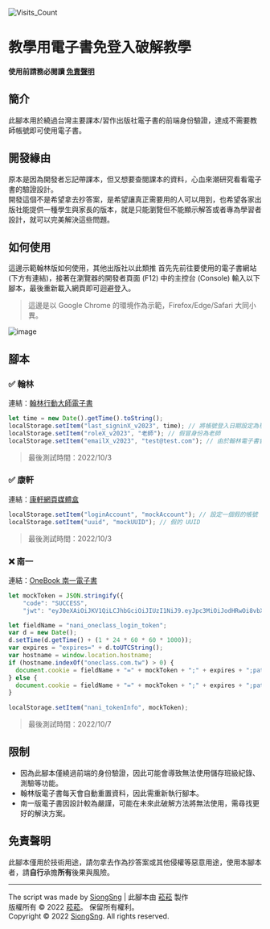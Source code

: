 ![Visits_Count](https://img.shields.io/badge/dynamic/json?label=Visits%20Count&query=value&url=https%3A%2F%2Fapi.countapi.xyz%2Fhit%2Fbaa4f015258d0312f627b5659d93d72e%2Fvisits)

# 教學用電子書免登入破解教學

**使用前請務必閱讀 [免責聲明](https://gist.github.com/SiongSng/baa4f015258d0312f627b5659d93d72e#%E5%85%8D%E8%B2%AC%E8%81%B2%E6%98%8E)**

## 簡介
此腳本用於繞過台灣主要課本/習作出版社電子書的前端身份驗證，達成不需要教師帳號即可使用電子書。

## 開發緣由
原本是因為開發者忘記帶課本，但又想要查閱課本的資料，心血來潮研究看看電子書的驗證設計。  
開發這個不是希望拿去抄答案，是希望讓真正需要用的人可以用到，也希望各家出版社能提供一種學生與家長的版本，就是只能瀏覽但不能顯示解答或者專為學習者設計，就可以完美解決這些問題。

## 如何使用
這邊示範翰林版如何使用，其他出版社以此類推
首先先前往要使用的電子書網站 (下方有連結)，接著在瀏覽器的開發者頁面 (F12) 中的主控台 (Console) 輸入以下腳本，最後重新載入網頁即可迴避登入。  
> 這邊是以 Google Chrome 的環境作為示範，Firefox/Edge/Safari 大同小異。  

![image](https://user-images.githubusercontent.com/48402225/188836801-3688329c-fe73-4c1b-b762-ba0d7d4a50c4.png)

## 腳本

### ✅ 翰林
連結：[翰林行動大師電子書](https://edisc3.hle.com.tw/edisc_v3/ebook_v2023.html)  

```js
let time = new Date().getTime().toString();
localStorage.setItem("last_signinX_v2023", time); // 將帳號登入日期設定為現在，避免被判定為過期
localStorage.setItem("roleX_v2023", "老師"); // 假冒身份為老師
localStorage.setItem("emailX_v2023", "test@test.com"); // 由於翰林電子書會驗證是否有設定 email，如果有設定才能使用
```
> 最後測試時間：2022/10/3

### ✅ 康軒
連結：[康軒網頁媒體盒](https://digitalmaster.knsh.com.tw/downloader/box-web/index.html)  
```js
localStorage.setItem("loginAccount", "mockAccount"); // 設定一個假的帳號
localStorage.setItem("uuid", "mockUUID"); // 假的 UUID
```
> 最後測試時間：2022/10/3

### ❌ 南一
連結：[OneBook 南一電子書](https://reader.oneclass.com.tw/bookshelf)  
```js
let mockToken = JSON.stringify({
    "code": "SUCCESS",
    "jwt": "eyJ0eXAiOiJKV1QiLCJhbGciOiJIUzI1NiJ9.eyJpc3MiOiJodHRwOi8vbXlhY2NvdW50Lm5hbmkuY29vbC8iLCJzdWIiOiJ1c2Vycy9zaW9uZ3NuZyIsImZyb20iOiJOYW5pIiwidXNlcm5hbWUiOiJzaW9uZ3NuZyIsImVtYWlsdmFsaWQiOnRydWUsIm1vYmlsZXZhbGlkIjpmYWxzZSwiZW1haWwiOiJycnQ0Njc3NzhAZ21haWwuY29tIiwidWlkIjoiNGVlZDQzZTAtYzUwNi0xMWViLThhZWQtYjM0Y2EzZDExZTcwIiwianRpIjoiOTJkNDM4MTAtYjlhNi00YTY4LWJlZWMtOTk3ZjE0NGRhYTFmIiwiaWF0IjoxNjYxNzgzNzc3LCJleHAiOjE2NjY5Njc3Nzd9.EnisoE0KQrbYlIlTJc_4IUkVC7NiKObwaBaD7PZLFsQ"});

let fieldName = "nani_oneclass_login_token";
var d = new Date();
d.setTime(d.getTime() + (1 * 24 * 60 * 60 * 1000));
var expires = "expires=" + d.toUTCString();
var hostname = window.location.hostname;
if (hostname.indexOf("oneclass.com.tw") > 0) {
  document.cookie = fieldName + "=" + mockToken + ";" + expires + ";path=/;domain=oneclass.com.tw";
} else {
  document.cookie = fieldName + "=" + mockToken + ";" + expires + ";path=/";
}
    
localStorage.setItem("nani_tokenInfo", mockToken);
```
> 最後測試時間：2022/10/7

## 限制
- 因為此腳本僅繞過前端的身份驗證，因此可能會導致無法使用儲存班級紀錄、測驗等功能。  
- 翰林版電子書每天會自動重置資料，因此需重新執行腳本。
- 南一版電子書因設計較為嚴謹，可能在未來此破解方法將無法使用，需尋找更好的解決方案。

## 免責聲明
此腳本僅用於技術用途，請勿拿去作為抄答案或其他侵權等惡意用途，使用本腳本者，請**自行**承擔**所有**後果與風險。

---

The script was made by [SiongSng](https://github.com/SiongSng) | 此腳本由 [菘菘](https://github.com/SiongSng) 製作  
版權所有 © 2022 [菘菘](https://github.com/SiongSng)。 保留所有權利。  
Copyright © 2022 [SiongSng](https://github.com/SiongSng). All rights reserved.